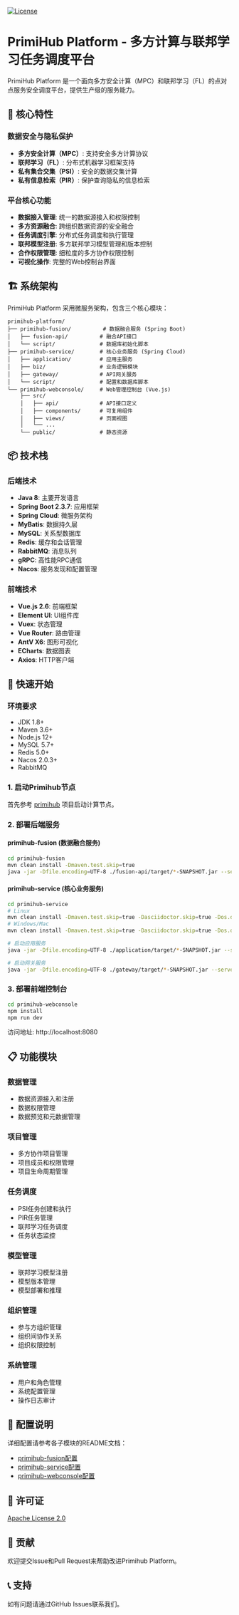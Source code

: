 [![License](https://img.shields.io/badge/License-Apache%202.0-blue.svg)](https://opensource.org/licenses/Apache-2.0)
# PrimiHub Platform - 多方计算与联邦学习任务调度平台

PrimiHub Platform 是一个面向多方安全计算（MPC）和联邦学习（FL）的点对点服务安全调度平台，提供生产级的服务能力。

## 🚀 核心特性

### 数据安全与隐私保护
- **多方安全计算（MPC）**: 支持安全多方计算协议
- **联邦学习（FL）**: 分布式机器学习框架支持
- **私有集合交集（PSI）**: 安全的数据交集计算
- **私有信息检索（PIR）**: 保护查询隐私的信息检索

### 平台核心功能
- **数据接入管理**: 统一的数据源接入和权限控制
- **多方资源融合**: 跨组织数据资源的安全融合
- **任务调度引擎**: 分布式任务调度和执行管理
- **联邦模型注册**: 多方联邦学习模型管理和版本控制
- **合作权限管理**: 细粒度的多方协作权限控制
- **可视化操作**: 完整的Web控制台界面

## 🏗️ 系统架构

PrimiHub Platform 采用微服务架构，包含三个核心模块：

```
primihub-platform/
├── primihub-fusion/          # 数据融合服务 (Spring Boot)
│   ├── fusion-api/          # 融合API接口
│   └── script/              # 数据库初始化脚本
├── primihub-service/        # 核心业务服务 (Spring Cloud)
│   ├── application/         # 应用主服务
│   ├── biz/                 # 业务逻辑模块
│   ├── gateway/             # API网关服务
│   └── script/              # 配置和数据库脚本
└── primihub-webconsole/     # Web管理控制台 (Vue.js)
    ├── src/
    │   ├── api/             # API接口定义
    │   ├── components/      # 可复用组件
    │   ├── views/           # 页面视图
    │   └── ...
    └── public/              # 静态资源
```

## 📦 技术栈

### 后端技术
- **Java 8**: 主要开发语言
- **Spring Boot 2.3.7**: 应用框架
- **Spring Cloud**: 微服务架构
- **MyBatis**: 数据持久层
- **MySQL**: 关系型数据库
- **Redis**: 缓存和会话管理
- **RabbitMQ**: 消息队列
- **gRPC**: 高性能RPC通信
- **Nacos**: 服务发现和配置管理

### 前端技术
- **Vue.js 2.6**: 前端框架
- **Element UI**: UI组件库
- **Vuex**: 状态管理
- **Vue Router**: 路由管理
- **AntV X6**: 图形可视化
- **ECharts**: 数据图表
- **Axios**: HTTP客户端

## 🚀 快速开始

### 环境要求
- JDK 1.8+
- Maven 3.6+
- Node.js 12+
- MySQL 5.7+
- Redis 5.0+
- Nacos 2.0.3+
- RabbitMQ

### 1. 启动Primihub节点
首先参考 [primihub](https://github.com/primihub/primihub) 项目启动计算节点。

### 2. 部署后端服务

#### primihub-fusion (数据融合服务)
```bash
cd primihub-fusion
mvn clean install -Dmaven.test.skip=true
java -jar -Dfile.encoding=UTF-8 ./fusion-api/target/*-SNAPSHOT.jar --server.port=8090
```

#### primihub-service (核心业务服务)
```bash
cd primihub-service
# Linux
mvn clean install -Dmaven.test.skip=true -Dasciidoctor.skip=true -Dos.detected.classifier=linux-x86_64
# Windows/Mac
mvn clean install -Dmaven.test.skip=true -Dasciidoctor.skip=true -Dos.detected.classifier=windows-x86_64

# 启动应用服务
java -jar -Dfile.encoding=UTF-8 ./application/target/*-SNAPSHOT.jar --server.port=8090

# 启动网关服务
java -jar -Dfile.encoding=UTF-8 ./gateway/target/*-SNAPSHOT.jar --server.port=8088
```

### 3. 部署前端控制台
```bash
cd primihub-webconsole
npm install
npm run dev
```

访问地址: http://localhost:8080

## 📋 功能模块

### 数据管理
- 数据资源接入和注册
- 数据权限管理
- 数据预览和元数据管理

### 项目管理
- 多方协作项目管理
- 项目成员和权限管理
- 项目生命周期管理

### 任务调度
- PSI任务创建和执行
- PIR任务管理
- 联邦学习任务调度
- 任务状态监控

### 模型管理
- 联邦学习模型注册
- 模型版本管理
- 模型部署和推理

### 组织管理
- 参与方组织管理
- 组织间协作关系
- 组织权限控制

### 系统管理
- 用户和角色管理
- 系统配置管理
- 操作日志审计

## 🔧 配置说明

详细配置请参考各子模块的README文档：
- [primihub-fusion配置](./primihub-fusion/README.md)
- [primihub-service配置](./primihub-service/README.md) 
- [primihub-webconsole配置](./primihub-webconsole/README.md)

## 📄 许可证

[Apache License 2.0](./LICENSE)

## 🤝 贡献

欢迎提交Issue和Pull Request来帮助改进Primihub Platform。

## 📞 支持

如有问题请通过GitHub Issues联系我们。

